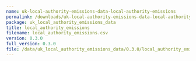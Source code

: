 ```yaml
---
name: uk-local-authority-emissions-data-local-authority-emissions
permalink: /downloads/uk-local-authority-emissions-data-local-authority-emissions/0_3_0
package: uk_local_authority_emissions_data
title: local_authority_emissions
filename: local_authority_emissions.csv
version: 0.3.0
full_version: 0.3.0
file: /data/uk_local_authority_emissions_data/0.3.0/local_authority_emissions.csv
---
```

